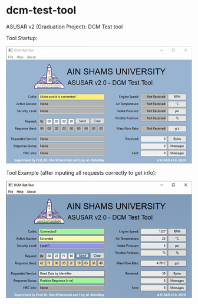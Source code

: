 # dcm-test-tool
ASUSAR v2 (Graduation Project): DCM Test tool

Tool Startup:

![datei](documentation/initial.png)


Tool Example (after inputing all requests correctly to get info):

![datei](documentation/final-test.png)
